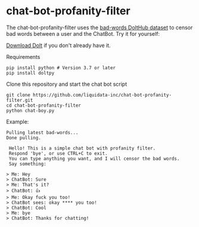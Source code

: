 # chat-bot-profanity-filter

The chat-bot-profanity-filter uses the [bad-words DoltHub dataset](https://www.dolthub.com/repositories/Liquidata/bad-words) to censor bad words between a user and the ChatBot. Try it for yourself:

[Download Dolt](https://github.com/liquidata-inc/dolt#installation) if you don't already have it.

Requirements

```
pip install python # Version 3.7 or later
pip install doltpy
```

Clone this repository and start the chat bot script

```
git clone https://github.com/liquidata-inc/chat-bot-profanity-filter.git
cd chat-bot-profanity-filter
python chat-boy.py
```

Example:
```
Pulling latest bad-words...
Done pulling.

 Hello! This is a simple chat bot with profanity filter. 
 Respond 'bye', or use CTRL+C to exit. 
 You can type anything you want, and I will censor the bad words.
 Say something: 

> Me: Hey
> ChatBot: Sure
> Me: That's it?
> ChatBot: 👍
> Me: Okay fuck you too!
> ChatBot sees: okay **** you too!
> ChatBot: Cool
> Me: bye
> ChatBot: Thanks for chatting!
```

